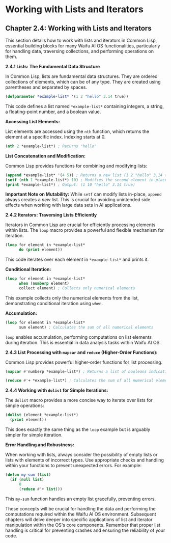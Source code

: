# Working with Lists and Iterators

## Chapter 2.4: Working with Lists and Iterators

This section details how to work with lists and iterators in Common Lisp, essential building blocks for many Waifu AI OS functionalities, particularly for handling data, traversing collections, and performing operations on them.

**2.4.1 Lists: The Fundamental Data Structure**

In Common Lisp, lists are fundamental data structures.  They are ordered collections of elements, which can be of any type.  They are created using parentheses and separated by spaces.

```lisp
(defparameter *example-list* '(1 2 "hello" 3.14 true))
```

This code defines a list named `*example-list*` containing integers, a string, a floating-point number, and a boolean value.

**Accessing List Elements:**

List elements are accessed using the `nth` function, which returns the element at a specific index.  Indexing starts at 0.

```lisp
(nth 2 *example-list*) ; Returns "hello"
```

**List Concatenation and Modification:**

Common Lisp provides functions for combining and modifying lists:

```lisp
(append *example-list* '(4 5)) ; Returns a new list (1 2 "hello" 3.14 true 4 5)
(setf (nth 1 *example-list*) 10) ; Modifies the second element in-place
(print *example-list*) ; Output: (1 10 "hello" 3.14 true)
```

**Important Note on Mutability:**  While `setf` can modify lists in-place, `append` always creates a *new* list.  This is crucial for avoiding unintended side effects when working with large data sets in AI applications.


**2.4.2 Iterators: Traversing Lists Efficiently**

Iterators in Common Lisp are crucial for efficiently processing elements within lists. The `loop` macro provides a powerful and flexible mechanism for iteration.

```lisp
(loop for element in *example-list*
      do (print element))
```

This code iterates over each element in `*example-list*` and prints it.

**Conditional Iteration:**

```lisp
(loop for element in *example-list*
      when (numberp element)
      collect element) ; Collects only numerical elements
```

This example collects only the numerical elements from the list, demonstrating conditional iteration using `when`.


**Accumulation:**

```lisp
(loop for element in *example-list*
      sum element) ; Calculates the sum of all numerical elements
```

`loop` enables accumulation, performing computations on list elements during iteration.  This is essential in data analysis tasks within Waifu AI OS.


**2.4.3 List Processing with `mapcar` and `reduce` (Higher-Order Functions):**

Common Lisp provides powerful higher-order functions for list processing.

```lisp
(mapcar #'numberp *example-list*) ; Returns a list of booleans indicating if elements are numbers.

(reduce #'+ *example-list*) ; Calculates the sum of all numerical elements in the list (assuming they are all numbers)
```


**2.4.4 Working with `dolist` for Simple Iterations:**

The `dolist` macro provides a more concise way to iterate over lists for simple operations:

```lisp
(dolist (element *example-list*)
  (print element))
```

This does exactly the same thing as the `loop` example but is arguably simpler for simple iteration.

**Error Handling and Robustness:**

When working with lists, always consider the possibility of empty lists or lists with elements of incorrect types. Use appropriate checks and handling within your functions to prevent unexpected errors.  For example:

```lisp
(defun my-sum (list)
  (if (null list)
      0
      (reduce #'+ list)))
```

This `my-sum` function handles an empty list gracefully, preventing errors.

These concepts will be crucial for handling the data and performing the computations required within the Waifu AI OS environment. Subsequent chapters will delve deeper into specific applications of list and iterator manipulation within the OS's core components. Remember that proper list handling is critical for preventing crashes and ensuring the reliability of your code.


<a id='chapter-2-5'></a>

